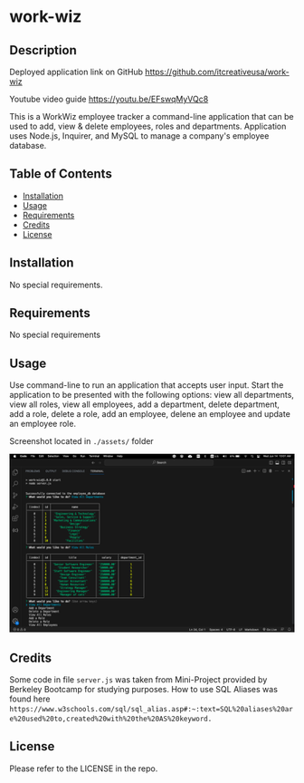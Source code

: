 # work-wiz

## Description

Deployed application link on GitHub
https://github.com/itcreativeusa/work-wiz

Youtube video guide
https://youtu.be/EFswqMyVQc8

This is a WorkWiz employee tracker a command-line application that can be used to add, view & delete employees, roles and departments. Application uses Node.js, Inquirer, and MySQL to manage a company's employee database.

## Table of Contents 

- [Installation](#installation)
- [Usage](#usage)
- [Requirements](#requirements)
- [Credits](#credits)
- [License](#license)

## Installation

No special requirements. 
 
## Requirements

No special requirements

## Usage

Use command-line to run an application that accepts user input.
Start the application
to be presented with the following options: view all departments, view all roles, view all employees, add a department, delete department, add a role, delete a role, add an employee, delene an employee and update an employee role.

Screenshot located in `./assets/` folder

![work-wiz](Assets/screenshot.png)

## Credits
 
Some code in file `server.js` was taken from Mini-Project provided by Berkeley Bootcamp for studying purposes.
How to use SQL Aliases was found here
`https://www.w3schools.com/sql/sql_alias.asp#:~:text=SQL%20aliases%20are%20used%20to,created%20with%20the%20AS%20keyword.`

## License

Please refer to the LICENSE in the repo.
